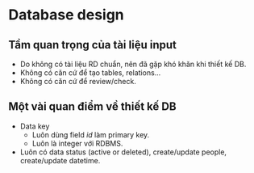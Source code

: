 # Database design

## Tầm quan trọng của tài liệu input

* Do không có tài liệu RD chuẩn, nên đã gặp khó khăn khi thiết kế DB.
* Không có căn cứ để tạo tables, relations...
* Không có căn cứ để review/check.

## Một vài quan điểm về thiết kế DB

* Data key
  * Luôn dùng field *id* làm primary key.
  * Luôn là integer với RDBMS.
* Luôn có data status (active or deleted), create/update people, create/update datetime.
